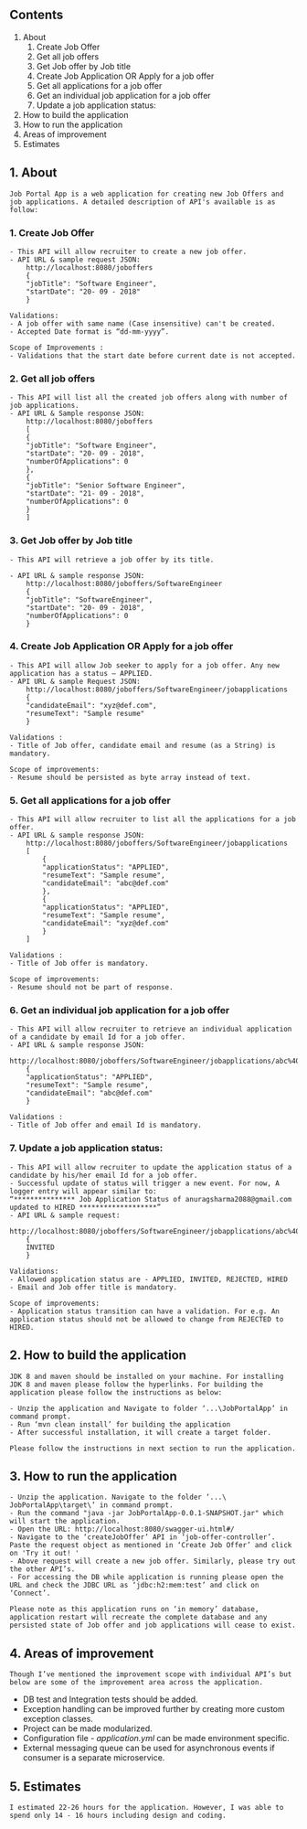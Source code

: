 ## Contents

 1. About
    1. Create Job Offer
    2. Get all job offers
    3. Get Job offer by Job title
    4. Create Job Application OR Apply for a job offer
    5. Get all applications for a job offer
    6. Get an individual job application for a job offer
    7. Update a job application status:
 2. How to build the application
 3. How to run the application
 4. Areas of improvement
 5. Estimates


## 1. About

```
Job Portal App is a web application for creating new Job Offers and job applications. A detailed description of API's available is as follow:
```
### 1. Create Job Offer

```
- This API will allow recruiter to create a new job offer.
- API URL & sample request JSON:
	http://localhost:8080/joboffers
	{
	"jobTitle": "Software Engineer",
	"startDate": "20- 09 - 2018"
	}
```
```
Validations:
- A job offer with same name (Case insensitive) can't be created.
- Accepted Date format is “dd-mm-yyyy”.
```
```
Scope of Improvements :
- Validations that the start date before current date is not accepted.
```
### 2. Get all job offers

```
- This API will list all the created job offers along with number of job applications.
- API URL & Sample response JSON:
	http://localhost:8080/joboffers
	[
	{
	"jobTitle": "Software Engineer",
	"startDate": "20- 09 - 2018",
	"numberOfApplications": 0
	},
	{
	"jobTitle": "Senior Software Engineer",
	"startDate": "21- 09 - 2018",
	"numberOfApplications": 0
	}
	]
```
### 3. Get Job offer by Job title

```
- This API will retrieve a job offer by its title.
```

```
- API URL & sample response JSON:
	http://localhost:8080/joboffers/SoftwareEngineer
	{
	"jobTitle": "SoftwareEngineer",
	"startDate": "20- 09 - 2018",
	"numberOfApplications": 0
	}
```
### 4. Create Job Application OR Apply for a job offer

```
- This API will allow Job seeker to apply for a job offer. Any new application has a status – APPLIED.
- API URL & sample Request JSON:
	http://localhost:8080/joboffers/SoftwareEngineer/jobapplications
	{
	"candidateEmail": "xyz@def.com",
	"resumeText": "Sample resume"
	}
```
```
Validations :
- Title of Job offer, candidate email and resume (as a String) is mandatory.
```
```
Scope of improvements:
- Resume should be persisted as byte array instead of text.
```
### 5. Get all applications for a job offer

```
- This API will allow recruiter to list all the applications for a job offer.
- API URL & sample response JSON:
	http://localhost:8080/joboffers/SoftwareEngineer/jobapplications
	[
		{
		"applicationStatus": "APPLIED",
		"resumeText": "Sample resume",
		"candidateEmail": "abc@def.com"
		},
		{
		"applicationStatus": "APPLIED",
		"resumeText": "Sample resume",
		"candidateEmail": "xyz@def.com"
		}
	]
```

```
Validations :
- Title of Job offer is mandatory.
```
```
Scope of improvements:
- Resume should not be part of response.
```
### 6. Get an individual job application for a job offer

```
- This API will allow recruiter to retrieve an individual application of a candidate by email Id for a job offer.
- API URL & sample response JSON:
	http://localhost:8080/joboffers/SoftwareEngineer/jobapplications/abc%40def.com
	{
	"applicationStatus": "APPLIED",
	"resumeText": "Sample resume",
	"candidateEmail": "abc@def.com"
	}
```
```
Validations :
- Title of Job offer and email Id is mandatory.
```
### 7. Update a job application status:

```
- This API will allow recruiter to update the application status of a candidate by his/her email Id for a job offer.
- Successful update of status will trigger a new event. For now, A logger entry will appear similar to:
“*************** Job Application Status of anuragsharma2088@gmail.com updated to HIRED *******************”
- API URL & sample request:
	http://localhost:8080/joboffers/SoftwareEngineer/jobapplications/abc%40def.com
	{
	INVITED
	}
```
```
Validations:
- Allowed application status are - APPLIED, INVITED, REJECTED, HIRED
- Email and Job offer title is mandatory.
```
```
Scope of improvements:
- Application status transition can have a validation. For e.g. An application status should not be allowed to change from REJECTED to HIRED.
```

## 2. How to build the application

```
JDK 8 and maven should be installed on your machine. For installing JDK 8 and maven please follow the hyperlinks. For building the application please follow the instructions as below:
```
```
- Unzip the application and Navigate to folder ‘...\JobPortalApp’ in command prompt.
- Run ‘mvn clean install’ for building the application
- After successful installation, it will create a target folder.
```
```
Please follow the instructions in next section to run the application.
```
## 3. How to run the application

```
- Unzip the application. Navigate to the folder ‘...\ JobPortalApp\target\’ in command prompt.
- Run the command "java -jar JobPortalApp-0.0.1-SNAPSHOT.jar" which will start the application.
- Open the URL: http://localhost:8080/swagger-ui.html#/
- Navigate to the ‘createJobOffer’ API in ‘job-offer-controller’. Paste the request object as mentioned in ‘Create Job Offer’ and click on 'Try it out! '
- Above request will create a new job offer. Similarly, please try out the other API’s.
- For accessing the DB while application is running please open the URL and check the JDBC URL as ‘jdbc:h2:mem:test’ and click on ‘Connect’.
```
```
Please note as this application runs on ‘in memory’ database, application restart will recreate the complete database and any persisted state of Job offer and job applications will cease to exist.
```
## 4. Areas of improvement

```
Though I’ve mentioned the improvement scope with individual API’s but below are some of the improvement area across the application.
```
- DB test and Integration tests should be added.
- Exception handling can be improved further by creating more custom exception classes.
- Project can be made modularized.
- Configuration file - _application.yml_ can be made environment specific.
- External messaging queue can be used for asynchronous events if consumer is a separate microservice.

## 5. Estimates

```
I estimated 22-26 hours for the application. However, I was able to spend only 14 - 16 hours including design and coding.
```

